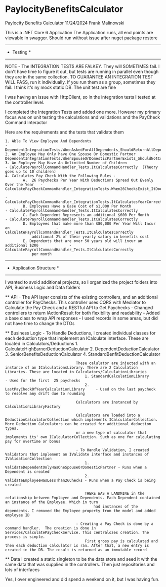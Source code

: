 # PaylocityBenefitsCalculator
Paylocity Benefits Calculator 11/24/2024 Frank Malinowski

This is a .NET Core 6 Application
The Application runs, all end points are viewable in swagger. Should run without issue after nuget package restore

********************************************************************************************************
* Testing																																						*
*********************************************************************************************************
NOTE - The INTEGRATION TESTS ARE FALKEY. They will SOMETIMES fail. I don't have time to figure it out, but tests are running in parallel
			even though they are in the same collection. TO GUARANTEE AN INTEGRATION TEST WILL PASS, run it individually. If you run them as a group, 
			sometimes they fail. I think  it's ny mock static DB. The unit test are fine

I was having an issue with HttpClient, so in the integration tests I tested at the controller level. 

I completed the Integration Tests and added one more. However my primary focus was on unit testing the calculations and validations 
and the PayCheck Command Interactor

Here are the requirements and the tests that validate them

	1. Able To View Employee And Dependents												-  DependentIntegrationTests.WhenAskedForAllDependents_ShouldReturnAllDependents
	2. An Employee May Only have One Spouse Or Domestic Partner			- DependentIntegrationTests.WhenSpouseOrDomesticPartnerExists_ShouldNotCreateAnother
	3. An Employee May Have An Unlimited Number of Children					- CalculatePayrollCommandHandler_Tests.ItCalculatesCorrectly  (Theory goes up to 10 children)
	4. Calculates Pay Check With the Following Rules -
			A.  26 Paychecks Per Year With Deductions Spread Out Evenly Over the Year	-  CalculatePayCheckCommanHandler_IntegrationTests.When26ChecksExist_ItDoesNotAddAnother
																																			- CalculatePayCheckCommanHandler_IntegrationTests.ItCalculatesYearCorrectly
			B. Employees Have a Base Cost of $1,000 Per Month											- CalculatePayrollCommandHandler_Tests.ItCalculatesCorrectly
			C. Each Dependent Represents an additional $600 Per Month							- CalculatePayrollCommandHandler_Tests.ItCalculatesCorrectly
			D. Employees that make more than $80,000 Per Year Will Incur an						- CalculatePayrollCommandHandler_Tests.ItCalculatesCorrectly
				additional 2% of their yearly salary in benefits cost 
			E. Dependents that are over 50 years old will incur an additional $200				- CalculatePayrollCommandHandler_Tests.ItCalculatesCorrectly
				per month

********************************************************************************************************
* Application Structure																																*
*********************************************************************************************************
I wanted to avoid additional projects, so I organized the project folders into  API, Business Logic and Data folders

** API						-	The API layer consists of the existing controllers, and an additional controller for PayChecks. 
									This controller uses CQRS with Mediator to Calculate the Pay Check and a RESTful API to Get Paychecks
								- Changed controllers to return IActionResult for both flexibility and readability
								- Added a base class to wrap API responses
								- I used records in some areas, but did not have time to change the DTOs

** Business Logic		- To Handle Deductions, I created individual classes for each deduction type that implement an ICalculate interface. These are located in Calculators/Deductions
										1. CalculateHighEarnerDeductionCalculator
										2. DependentDeductionCalculator
										3. SeniorBenefitsDeductionCalculator
										4. StandardBenfitDeductionCalculator

									These calulator are injected with an instance of an ICalculationsLibrary. There are 2 Calculation Libraries. These are located in Calculators/CalculationLibraries
										1. StandardCalculationLibrary						- Used for the first  25 paychecks
										2. LastPayCheckOfYearCalculationLibrary		- Used on the last paycheck to resolve any drift due to rounding
									
									Calculators are instanced by CalculationLibraryFactory

									Calculators are loaded into a DeductionCalculatorCollection which implements ICalculatorCollection. More Deduction Calculators can be created for additional deduction types,
									or a new type of calculator that implements its' own ICalculatorCollection. Such as one for calculating pay for overtime or bonus

									- To Handle Validation, I created Validators that implement an IValidate interface and instances of IValidationCollection
										1. ValidateDependentOnlyHasOneSpouseOrDomesticPartner - Runs when a Dependent is created
										2. ValidateEmployeeHasLessThan26Checks - Runs when a Pay Check is being created

										THERE WAS A LANDMINE in the relationship between Employee and Dependents. Each Dependent contained an instance of the Employee. Which in turn
											had instances of the dependents. I removed the Employee property from the model and added employee ID

									- Creating a Pay Check is done by a command handler.  The creation is done in Services/CalculatePayCheckService. This centralozes creation. The process is simple.
										First gross pay is calculated and then each deduction calculator is ran. After that, a new entry is created in the DB. The result is returned as an immutable record

** Data							I created a static singleton to be the data store and seed it with the same data that was supplied in the controllers. Then just repositories and lots of interfaces

Yes, I over engineered and did spend a weekend on it, but I was having fun.
					
